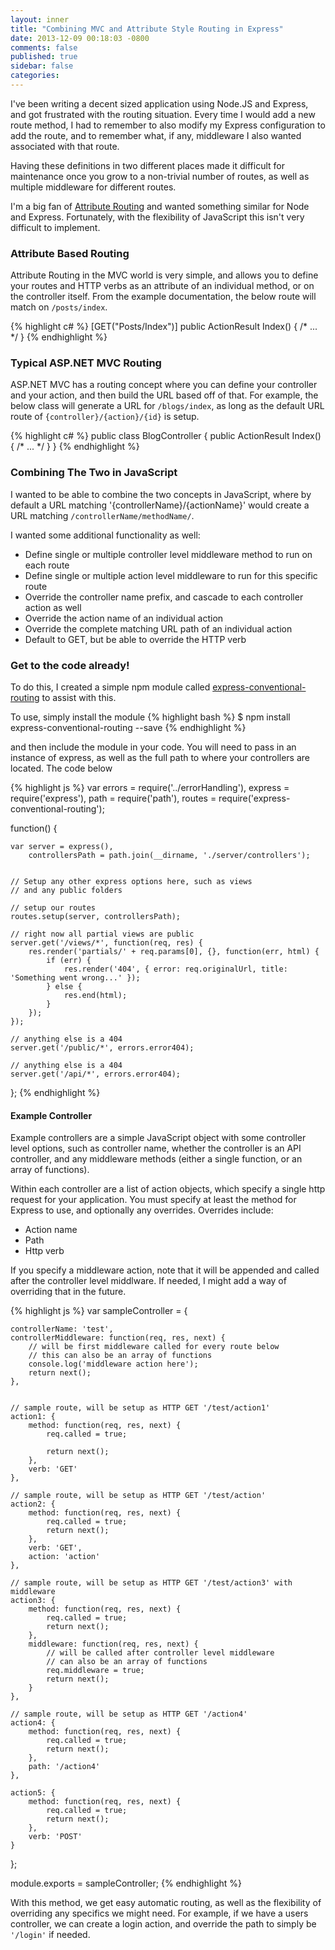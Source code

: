 ```yaml
---
layout: inner
title: "Combining MVC and Attribute Style Routing in Express"
date: 2013-12-09 00:18:03 -0800
comments: false
published: true
sidebar: false
categories:
---
```


I've been writing a decent sized application using Node.JS and Express, and got frustrated with the routing situation. Every time I would add a new route method, I had to remember to also modify my Express configuration to add the route, and to remember what, if any, middleware I also wanted associated with that route.

Having these definitions in two different places made it difficult for maintenance once you grow to a non-trivial number of routes, as well as multiple middleware for different routes.

I'm a big fan of [Attribute Routing](http://attributerouting.net/ "Attribute Routing") and wanted something similar for Node and Express. Fortunately, with the flexibility of JavaScript this isn't very difficult to implement.

<!-- more -->

### Attribute Based Routing

Attribute Routing in the MVC world is very simple, and allows you to define your routes and HTTP verbs as an attribute of an individual method, or on the controller itself. From the example documentation, the below route will match on `/posts/index`.

{% highlight c# %}
[GET("Posts/Index")]
public ActionResult Index() { /* ... */ }
{% endhighlight %}

### Typical ASP.NET MVC Routing

ASP.NET MVC has a routing concept where you can define your controller and your action, and then build the URL based off of that.  For example, the below class will generate a URL for `/blogs/index`, as long as the default URL route of `{controller}/{action}/{id}` is setup.

{% highlight c# %}
public class BlogController
{
  public ActionResult Index() { /* ... */ }
}
{% endhighlight %}

### Combining The Two in JavaScript

I wanted to be able to combine the two concepts in JavaScript, where by default a URL matching '{controllerName}/{actionName}' would create a URL matching `/controllerName/methodName/`.

I wanted some additional functionality as well:

- Define single or multiple controller level middleware method to run on each route
- Define single or multiple action level middleware to run for this specific route
- Override the controller name prefix, and cascade to each controller action as well
- Override the action name of an individual action
- Override the complete matching URL path of an individual action
- Default to GET, but be able to override the HTTP verb

### Get to the code already!

To do this, I created a simple npm module called [express-conventional-routing](https://npmjs.org/package/express-conventional-routing) to assist with this.

To use, simply install the module
{% highlight bash %}
$ npm install express-conventional-routing --save
{% endhighlight %}

and then include the module in your code. You will need to pass in an instance of express, as well as the full path to where your controllers are located. The code below

{% highlight js %}
var errors = require('../errorHandling'),
    express = require('express'),
    path = require('path'),
    routes = require('express-conventional-routing');

function() {

    var server = express(),
        controllersPath = path.join(__dirname, './server/controllers');


    // Setup any other express options here, such as views
    // and any public folders

    // setup our routes
    routes.setup(server, controllersPath);

    // right now all partial views are public
    server.get('/views/*', function(req, res) {
        res.render('partials/' + req.params[0], {}, function(err, html) {
            if (err) {
                res.render('404', { error: req.originalUrl, title: 'Something went wrong...' });
            } else {
                res.end(html);
            }
        });
    });

    // anything else is a 404
    server.get('/public/*', errors.error404);

    // anything else is a 404
    server.get('/api/*', errors.error404);
};
{% endhighlight %}

#### Example Controller

Example controllers are a simple JavaScript object with some controller level options, such as controller name, whether the controller is an API controller, and any middleware methods (either a single function, or an array of functions).

Within each controller are a list of action objects, which specify a single http request for your application. You must specify at least the method for Express to use, and optionally any overrides. Overrides include:

- Action name
- Path
- Http verb

If you specify a middleware action, note that it will be appended and called after the controller level middlware. If needed, I might add a way of overriding that in the future.

{% highlight js %}
var sampleController = {

    controllerName: 'test',
    controllerMiddleware: function(req, res, next) {
        // will be first middleware called for every route below
        // this can also be an array of functions
        console.log('middleware action here');
        return next();
    },


    // sample route, will be setup as HTTP GET '/test/action1'
    action1: {
        method: function(req, res, next) {
            req.called = true;

            return next();
        },
        verb: 'GET'
    },

    // sample route, will be setup as HTTP GET '/test/action'
    action2: {
        method: function(req, res, next) {
            req.called = true;
            return next();
        },
        verb: 'GET',
        action: 'action'
    },

    // sample route, will be setup as HTTP GET '/test/action3' with middleware
    action3: {
        method: function(req, res, next) {
            req.called = true;
            return next();
        },
        middleware: function(req, res, next) {
            // will be called after controller level middleware
            // can also be an array of functions
            req.middleware = true;
            return next();
        }
    },

    // sample route, will be setup as HTTP GET '/action4'
    action4: {
        method: function(req, res, next) {
            req.called = true;
            return next();
        },
        path: '/action4'
    },

    action5: {
        method: function(req, res, next) {
            req.called = true;
            return next();
        },
        verb: 'POST'
    }

};

module.exports = sampleController;
{% endhighlight %}

With this method, we get easy automatic routing, as well as the flexibility of overriding any specifics we might need. For example, if we have a users controller, we can create a login action, and override the path to simply be `'/login'` if needed.
